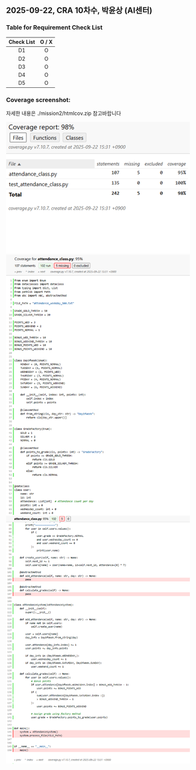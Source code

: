 ## 2025-09-22, CRA 10차수, 박윤상 (AI센터)

### Table for Requirement Check List
| Check List |  O / X   |
|:----------:|:--------:|
|     D1     |    O     |
|     D2     |    O     |
|     D3     |    O     |
|     D4     |    O     |
|     D5     |    O     |


### Coverage screenshot:
자세한 내용은 ./mission2/htmlcov.zip 참고바랍니다

<img src="./mission2/coverage_1.png">
<img src="./mission2/coverage_2_1.png">
<img src="./mission2/coverage_2_2.png">

